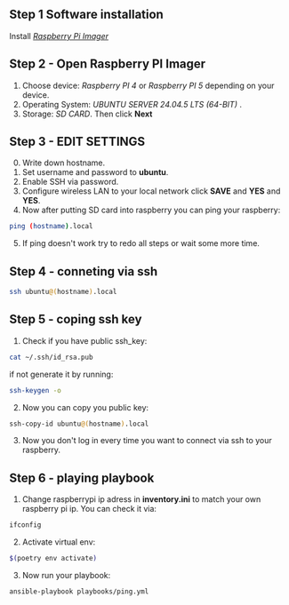 ## Step 1 Software installation
Install [*Raspberry Pi Imager*](https://www.raspberrypi.com/software/)
## Step 2 - Open Raspberry PI Imager
1. Choose device: *Raspberry PI 4* or *Raspberry PI 5* depending on your device.
2. Operating System: *UBUNTU SERVER 24.04.5 LTS (64-BIT)* .
3. Storage: *SD CARD*.
Then click **Next**
## Step 3 - EDIT SETTINGS
0. Write down hostname.
1. Set username and password to **ubuntu**.
2. Enable SSH via password.
3. Configure wireless LAN to your local network
 click **SAVE** and **YES** and **YES**.
4. Now after putting SD card into raspberry you can ping your raspberry: 
```bash
ping (hostname).local
```
5. If ping doesn't work try to redo all steps or wait some more time.
   
## Step 4 - conneting via ssh
```bash
ssh ubuntu@(hostname).local
```
## Step 5 - coping ssh key
1. Check if you have public ssh_key: 
```bash
cat ~/.ssh/id_rsa.pub 
```
   if not generate it by running: 
```bash
ssh-keygen -o
```
2. Now you can copy you public key: 
```bash
ssh-copy-id ubuntu@(hostname).local
```
3. Now you don't log in every time you want to connect via ssh to your raspberry.
## Step 6 - playing playbook
1. Change raspberrypi ip adress in **inventory.ini** to match your own raspberry pi ip. You can check it via:
```bash
ifconfig
``` 
2. Activate virtual env:
```bash
$(poetry env activate)
```
3. Now run your playbook:
```bash
ansible-playbook playbooks/ping.yml
```